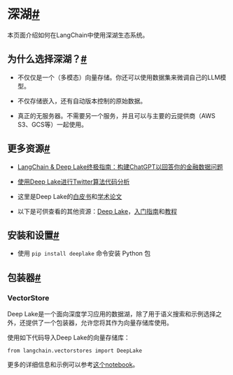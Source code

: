 

深湖[#](#deep-lake "本标题的永久链接")
============================

本页面介绍如何在LangChain中使用深湖生态系统。

为什么选择深湖？[#](#why-deep-lake "本标题的永久链接")
--------------------------------------

* 不仅仅是一个（多模态）向量存储。你还可以使用数据集来微调自己的LLM模型。

* 不仅存储嵌入，还有自动版本控制的原始数据。

* 真正的无服务器。不需要另一个服务，并且可以与主要的云提供商（AWS S3、GCS等）一起使用。

更多资源[#](#more-resources "本标题的永久链接")
-----------------------------------

- [LangChain & Deep Lake终极指南：构建ChatGPT以回答你的金融数据问题](https://www.activeloop.ai/resources/ultimate-guide-to-lang-chain-deep-lake-build-chat-gpt-to-answer-questions-on-your-financial-data/)

- [使用Deep Lake进行Twitter算法代码分析](../use_cases/code/twitter-the-algorithm-analysis-deeplake)

- 这里是Deep Lake的[白皮书](https://www.deeplake.ai/whitepaper)和[学术论文](https://arxiv.org/pdf/2209.10785.pdf)

- 以下是可供查看的其他资源：[Deep Lake](https://github.com/activeloopai/deeplake)，[入门指南](https://docs.activeloop.ai/getting-started)和[教程](https://docs.activeloop.ai/hub-tutorials)

安装和设置[#](#installation-and-setup "永久链接到此标题")
--------------------------------------------

* 使用 `pip install deeplake` 命令安装 Python 包

包装器[#](#wrappers "永久链接到此标题")
----------------------------

### VectorStore

Deep Lake是一个面向深度学习应用的数据湖，除了用于语义搜索和示例选择之外，还提供了一个包装器，允许您将其作为向量存储库使用。

使用如下代码导入Deep Lake的向量存储库：

```
from langchain.vectorstores import DeepLake
```

更多的详细信息和示例可以参考[这个notebook](../modules/indexes/vectorstores/examples/deeplake)。

